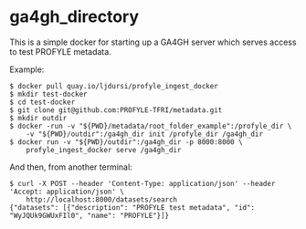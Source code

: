 # ga4gh_directory

This is a simple docker for starting up a GA4GH server which serves access to test PROFYLE metadata.

Example:

```
$ docker pull quay.io/ljdursi/profyle_ingest_docker
$ mkdir test-docker
$ cd test-docker
$ git clone git@github.com:PROFYLE-TFRI/metadata.git
$ mkdir outdir
$ docker -run -v "${PWD}/metadata/root_folder_example":/profyle_dir \
    -v "${PWD}/outdir":/ga4gh_dir init /profyle_dir /ga4gh_dir
$ docker run -v "${PWD}/outdir":/ga4gh_dir -p 8000:8000 \
    profyle_ingest_docker serve /ga4gh_dir
```

And then, from another terminal:
```
$ curl -X POST --header 'Content-Type: application/json' --header 'Accept: application/json' \
    http://localhost:8000/datasets/search
{"datasets": [{"description": "PROFYLE test metadata", "id": "WyJQUk9GWUxFIl0", "name": "PROFYLE"}]}
```
